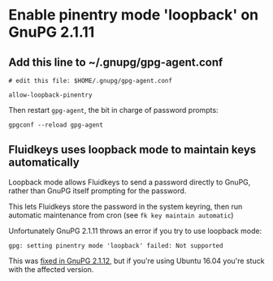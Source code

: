 # Enable pinentry mode 'loopback' on GnuPG 2.1.11

## Add this line to ~/.gnupg/gpg-agent.conf

```
# edit this file: $HOME/.gnupg/gpg-agent.conf

allow-loopback-pinentry
```

Then restart `gpg-agent`, the bit in charge of password prompts:

```
gpgconf --reload gpg-agent
```

## Fluidkeys uses loopback mode to maintain keys automatically

Loopback mode allows Fluidkeys to send a password directly to GnuPG, rather
than GnuPG itself prompting for the password.

This lets Fluidkeys store the password in the system keyring, then run automatic maintenance from cron (see `fk key maintain automatic`)

Unfortunately GnuPG 2.1.11 throws an error if you try to use loopback mode:

```
gpg: setting pinentry mode 'loopback' failed: Not supported
```

This was [fixed in GnuPG 2.1.12](https://lists.gt.net/gnupg/devel/77927#77927), but if you're using Ubuntu 16.04 you're stuck with the affected version.

